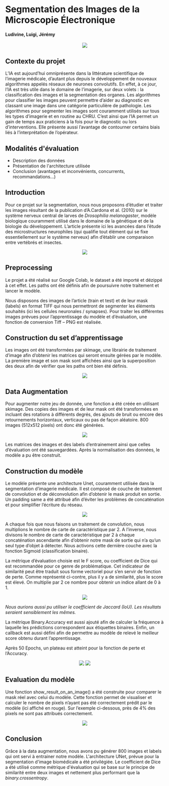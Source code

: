 # Segmentation des Images de la Microscopie Électronique
#### Ludivine, Luigi, Jérémy

<p align="center">
  <img src="Ressources/image1.png" />
</p>

## Contexte du projet
L’IA est aujourd’hui omniprésente dans la littérature scientifique de l’imagerie médicale, d’autant plus depuis le développement de nouveaux algorithmes appelés réseaux de neurones convolutifs.
En effet, à ce jour, l’IA est très utile dans le domaine de l’imagerie, sur deux volets : la classification des images et la segmentation des organes. Les algorithmes pour classifier les images peuvent permettre d’aider au diagnostic en classant une image dans une catégorie particulière de pathologie. Les algorithmes pour segmenter les images sont couramment utilisés sur tous les types d’imagerie et en routine au CHRU. C’est ainsi que l’IA permet un gain de temps aux praticiens à la fois pour le diagnostic ou lors d’interventions. Elle présente aussi l’avantage de contourner certains biais liés à l’interprétation de l’opérateur.

## Modalités d'évaluation

* Description des données
* Présentation de l'architecture utilisée
* Conclusion (avantages et inconvénients, concurrents, recommandations…)

## Introduction 
Pour ce projet sur la segmentation, nous nous proposons d’étudier et traiter les images résultant de la publication d’A.Cardona et al. (2010) sur le système nerveux central de larves de *Drosophilia melanogaster*, modèle biologique couramment utilisé dans le domaine de la génétique et de la biologie du développement. L’article présente ici les avancées dans l’étude des microstructures neurophiles (qui qualifie tout élément qui se fixe essentiellement sur le système nerveux) afin d’établir une comparaison entre vertébrés et insectes.

<p align="center">
  <img src="Ressources/image2.png" />
</p>

## Preprocessing
Le projet a été réalisé sur Google Colab, le dataset a été importé et dézippé à cet effet. Les paths ont été définis afin de poursuivre notre traitement et lancer le modèle.

Nous disposons des images de l’article (train et test) et de leur mask  (labels) en format TIFF qui nous permettront de segmenter les éléments souhaités (ici les cellules neuronales / synapses). Pour traiter les différentes images prévues pour l’apprentissage du modèle et d’évaluation, une fonction de conversion Tiff – PNG est réalisée.

## Construction du set d’apprentissage
Les images ont été transformées par skimage,  une librairie de traitement d’image afin d’obtenir les matrices qui seront ensuite gérées par le modèle. La première image et son mask  sont affichées ainsi que la superposition des deux afin de vérifier que les paths ont bien été définis.

<p align="center">
  <img src="Ressources/image3.png" />
</p>

## Data Augmentation
Pour augmenter notre jeu de donnée, une fonction a été créée en utilisant skimage. Des copies des images et de leur mask ont été transformées en incluant des rotations à différents degrés, des ajouts de bruit ou encore des retournements horizontaux, verticaux ou pas de façon aléatoire. 800 images (512x512 pixels) ont donc été générées.

<p align="center">
  <img src="Ressources/image4.png" />
</p>

Les matrices des images et des labels d’entrainement ainsi que celles d’évaluation ont été sauvegardées. Après la normalisation des données, le modèle a pu être construit.

## Construction du modèle
Le modèle présente une architecture Unet, couramment utilisée dans la segmentation d’imagerie médicale. Il est composé de couche de traitement de convolution et de déconvolution afin d’obtenir le mask  produit en sortie. Un padding same a été attribué afin d’éviter les problèmes de concaténation et pour simplifier l’écriture du réseau.

<p align="center">
  <img src="Ressources/image5.png" />
</p>

A chaque fois que nous faisons un traitement de convolution, nous multiplions le nombre de carte de caractéristique par 2. A l’inverse, nous divisons le nombre de carte de caractéristique par 2 à chaque concaténation ascendante afin d’obtenir notre mask de sortie qui n’a qu’un seul type d’objet à détecter. Nous activons cette dernière couche avec la fonction Sigmoid (classification binaire).

La métrique d’évaluation choisie est le F score, ou coefficient de Dice qui est recommandée pour ce genre de problématique. Cet indicateur de similarité peut être traduit sous forme vectoriel pour s’en servir de fonction de perte.
Comme représenté ci-contre, plus il y a de similarité, plus le score est élevé. On multiplie par 2 ce nombre pour obtenir un indice allant de 0 à 1.

<p align="center">
  <img src="Ressources/image6.png" />
</p>

*Nous aurions aussi pu utiliser le coefficient de Jaccard (IoU). Les résultats seraient sensiblement les mêmes.*

La métrique Binary.Accuracy est aussi ajouté afin de calculer la fréquence à laquelle les prédictions correspondent aux étiquettes binaires. Enfin, un callback est aussi défini afin de permettre au modèle de relevé le meilleur score obtenu durant l’apprentissage.

Après 50 Epochs, un plateau est atteint pour la fonction de perte et l’Accuracy.

<p align="center">
  <img src="Ressources/image7.png" />
  <img src="Ressources/image8.png" />
</p>
  
## Evaluation du modèle
Une fonction show_result_on_an_image() a été construite pour comparer le mask réel avec celui du modèle. Cette fonction permet de visualiser et calculer le nombre de pixels n’ayant pas été correctement prédit par le modèle (ici affiché en rouge). Sur l’exemple ci-dessous, près de 4% des pixels ne sont pas attribués correctement.

<p align="center">
  <img src="Ressources/image9.png" />
</p>

## Conclusion

Grâce à la data augmentation, nous avons pu générer 800 images et labels qui ont servi à entrainer notre modèle. L'architecture UNet, prévue pour la segmentation d'image biomédicale a été privilégiée. Le coefficient de Dice a été utilisé comme métrique d'évaluation qui se base sur le principe de similarité entre deux images et nettement plus performant que la *binary.crossentropy*. 





